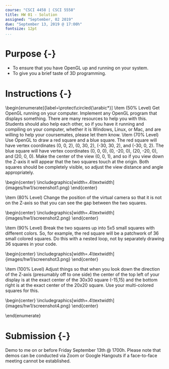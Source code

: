 ```yaml
---
course: "CSCI 4458 | CSCI 5558"
title: HW 01 - Solution
assigned: "September, 02 2019"
due: "September 13, 2019 @ 17:00h"
fontsize: 12pt
...
```


# Purpose {-}

* To ensure that you have OpenGL up and running on your system.
* To give you a brief taste of 3D programming.

# Instructions {-}

\begin{enumerate}[label=\protect\circled{\arabic*}]
\item (50\% Level) Get OpenGL running on your computer. Implement any OpenGL program that displays something. There are many resources to help you with this. Students should also help each other, so if you have it running and compiling on your computer, whether it is Windows, Linux, or Mac, and are willing to help your coursemates, please let them know.
\item (70\% Level) Use OpenGL to draw a red square and a blue square. The red square will have vertex coordinates (0, 0, 2), (0, 30, 2), (-30, 30, 2), and (-30, 0, 2). The blue square will have vertex coordinates (0, 0, 0), (0, -20, 0), (20, -20, 0), and (20, 0, 0). Make the center of the view (0, 0, 1), and so if you view down the Z-axis it will appear that the two squares touch at the origin. Both squares should be completely visible, so adjust the view distance and angle appropriately.

  \begin{center}
   \includegraphics[width=.4\textwidth]{images/hw1/screenshot1.png}
  \end{center}

\item (80\% Level) Change the position of the virtual camera so that it is not on the Z-axis so that you can see the gap between the two squares.

  \begin{center}
   \includegraphics[width=.4\textwidth]{images/hw1/screenshot2.png}
  \end{center}

\item (90\% Level) Break the two squares up into 5x5 small squares with different colors. So, for example, the red square will be a patchwork of 36 small colored squares. Do this with a nested loop, not by separately drawing 36 squares in your code.

  \begin{center}
   \includegraphics[width=.4\textwidth]{images/hw1/screenshot3.png}
  \end{center}

\item (100\% Level) Adjust things so that when you look down the direction of the Z-axis (presumably off to one side) the center of the top left of your display is at the exact center of the 30x30 square (-15,15) and the bottom right is at the exact center of the 20x20 square. Use your multi-colored squares for this.

  \begin{center}
   \includegraphics[width=.4\textwidth]{images/hw1/screenshot4.png}
  \end{center}

\end{enumerate}

# Submission {-}

Demo to me on or before Friday September 13th @ 1700h. Please note that demos can be conducted via Zoom or Google Hangouts if a face-to-face meeting cannot be established.
